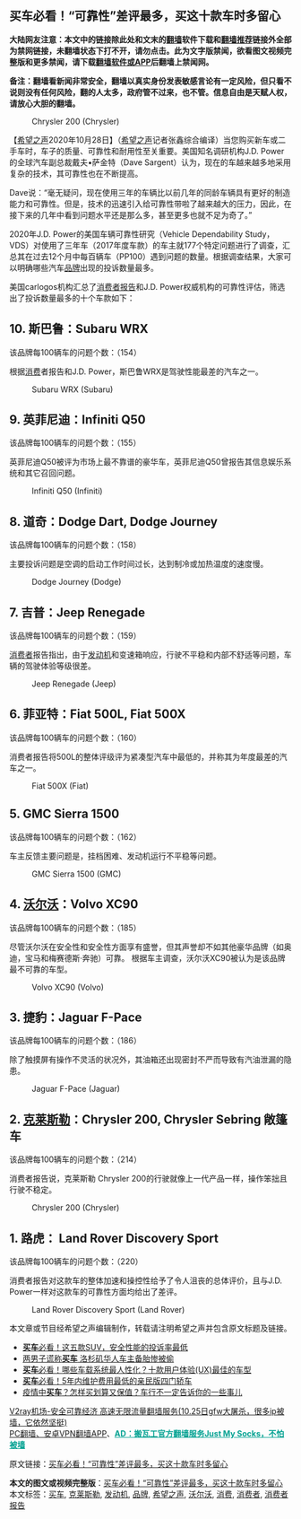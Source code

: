  <h2>买车必看！“可靠性”差评最多，买这十款车时多留心</h2> <p class="notice"><b>大陆网友注意：本文中的链接除此处和文末的<a href="https://github.com/bannedbook/fanqiang" >翻墙</a>软件下载和<a href="https://github.com/killgcd/justmysocks/blob/master/README.md">翻墙推荐</a>链接外全部为禁网链接，未翻墙状态下打不开，请勿点击。此为文字版禁闻，欲看图文视频完整版和更多禁闻，请下载<a href="https://github.com/bannedbook/fanqiang">翻墙软件或APP</a>后翻墙上禁闻网。</p><p>备注：翻墙看新闻非常安全，翻墙以真实身份发表敏感言论有一定风险，但只看不说则没有任何风险，翻的人太多，政府管不过来，也不管。信息自由是天赋人权，请放心大胆的翻墙。</b></p>  <div class="entry"> <figure><figcaption>Chrysler 200 (Chrysler)</figcaption></figure> <p>【<span class='wp_keywordlink_affiliate'><a href="https://www.soundofhope.org" title="希望之声" target="_blank">希望之声</a></span>2020年10月28日】（<a href="https://www.bannedbook.org/bnews/tag/%e5%b8%8c%e6%9c%9b%e4%b9%8b%e5%a3%b0/" class="st_tag internal_tag" rel="tag" title="标签 希望之声 下的日志">希望之声</a>记者张鑫综合编译）当您购买新车或二手车时，车子的质量、可靠性和耐用性至关重要。美国知名调研机构J.D. Power的全球汽车副总裁戴夫•萨金特（Dave Sargent）认为，现在的车越来越多地采用复杂的技术，其可靠性也在不断提高。</p> <p>Dave说：“毫无疑问，现在使用三年的车辆比以前几年的同龄车辆具有更好的制造能力和可靠性。但是，技术的迅速引入给可靠性带啦了越来越大的压力，因此，在接下来的几年中看到问题水平还是那么多，甚至更多也就不足为奇了。”</p> <p>2020年J.D. Power的美国车辆可靠性研究（Vehicle Dependability Study，VDS）对使用了三年车（2017年度车款）的车主就177个特定问题进行了调查，汇总其在过去12个月中每百辆车（PP100）遇到问题的数量。根据调查结果，大家可以明确哪些汽车<a href="https://www.bannedbook.org/bnews/tag/%E5%93%81%E7%89%8C/" class="st_tag internal_tag" rel="tag" title="标签 品牌 下的日志">品牌</a>出现的投诉数量最多。</p> <p>美国carlogos机构汇总了<a href="https://www.bannedbook.org/bnews/tag/%E6%B6%88%E8%B4%B9%E8%80%85%E6%8A%A5%E5%91%8A/" class="st_tag internal_tag" rel="tag" title="标签 消费者报告 下的日志">消费者报告</a>和J.D. Power权威机构的可靠性评估，筛选出了投诉数量最多的十个车款如下：</p> <h2>10. 斯巴鲁：Subaru WRX</h2> <p>该品牌每100辆车的问题个数：（154）</p> <p>根据<a href="https://www.bannedbook.org/bnews/tag/%e6%b6%88%e8%b4%b9/" class="st_tag internal_tag" rel="tag" title="标签 消费 下的日志">消费</a>者报告和J.D. Power，斯巴鲁WRX是驾驶性能最差的汽车之一。</p>  <figure><figcaption>Subaru WRX (Subaru)</figcaption></figure> <h2>9. 英菲尼迪：Infiniti Q50</h2> <p>该品牌每100辆车的问题个数：（155）</p> <p>英菲尼迪Q50被评为市场上最不靠谱的豪华车，英菲尼迪Q50曾报告其信息娱乐系统和其它召回问题。</p> <figure><figcaption>Infiniti Q50 (Infiniti)</figcaption></figure> <h2>8. 道奇：Dodge Dart, Dodge Journey</h2> <p>该品牌每100辆车的问题个数：（158）</p> <p>主要投诉问题是空调的启动工作时间过长，达到制冷或加热温度的速度慢。</p> <figure><figcaption>Dodge Journey (Dodge)</figcaption></figure> <h2>7. 吉普：Jeep Renegade</h2> <p>该品牌每100辆车的问题个数：（159）</p> <p><a href="https://www.bannedbook.org/bnews/tag/%E6%B6%88%E8%B4%B9%E8%80%85/" class="st_tag internal_tag" rel="tag" title="标签 消费者 下的日志">消费者</a>报告指出，由于<a href="https://www.bannedbook.org/bnews/tag/%e5%8f%91%e5%8a%a8%e6%9c%ba/" class="st_tag internal_tag" rel="tag" title="标签 发动机 下的日志">发动机</a>和变速箱响应，行驶不平稳和内部不舒适等问题，车辆的驾驶体验等级很差。</p>  <figure><figcaption>Jeep Renegade (Jeep)</figcaption></figure> <h2>6. 菲亚特：Fiat 500L, Fiat 500X</h2> <p>该品牌每100辆车的问题个数：（160）</p> <p>消费者报告将500L的整体评级评为紧凑型汽车中最低的，并称其为年度最差的汽车之一。</p> <figure><figcaption>Fiat 500X (Fiat)</figcaption></figure> <h2>5. GMC Sierra 1500</h2> <p>该品牌每100辆车的问题个数：（162）</p> <p>车主反馈主要问题是，挂档困难、发动机运行不平稳等问题。</p> <figure><figcaption>GMC Sierra 1500 (GMC)</figcaption></figure> <h2>4. <a href="https://www.bannedbook.org/bnews/tag/%e6%b2%83%e5%b0%94%e6%b2%83/" class="st_tag internal_tag" rel="tag" title="标签 沃尔沃 下的日志">沃尔沃</a>：Volvo XC90</h2> <p>该品牌每100辆车的问题个数：（185）</p> <p>尽管沃尔沃在安全性和安全性方面享有盛誉，但其声誉却不如其他豪华品牌（如奥迪，宝马和梅赛德斯·奔驰）可靠。 根据车主调查，沃尔沃XC90被认为是该品牌最不可靠的车型。</p>  <figure><figcaption>Volvo XC90 (Volvo)</figcaption></figure> <h2>3. 捷豹：Jaguar F-Pace</h2> <p>该品牌每100辆车的问题个数：（186）</p> <p>除了触摸屏有操作不灵活的状况外，其油箱还出现密封不严而导致有汽油泄漏的隐患。</p> <figure><figcaption>Jaguar F-Pace (Jaguar)</figcaption></figure> <h2>2. <a href="https://www.bannedbook.org/bnews/tag/%E5%85%8B%E8%8E%B1%E6%96%AF%E5%8B%92/" class="st_tag internal_tag" rel="tag" title="标签 克莱斯勒 下的日志">克莱斯勒</a>：Chrysler 200, Chrysler Sebring 敞篷车</h2> <p>该品牌每100辆车的问题个数：（214）</p> <p>消费者报告说，克莱斯勒 Chrysler 200的行驶就像上一代产品一样，操作笨拙且行驶不稳定。</p> <figure><figcaption>Chrysler 200 (Chrysler)</figcaption></figure> <h2>1. 路虎： Land Rover Discovery Sport</h2> <p>该品牌每100辆车的问题个数：（220）</p> <p>消费者报告对这款车的整体加速和操控性给予了令人沮丧的总体评价，且与J.D. Power一样对这款车的可靠性方面均给出了差评。</p>  <figure><figcaption>Land Rover Discovery Sport (Land Rover)</figcaption></figure> <p>本文章或节目经希望之声编辑制作，转载请注明希望之声并包含原文标题及链接。</p> <ul class='op-related-articles' title='相关阅读'> <li><a href='https://www.bannedbook.org/bnews/comments/20201024/1419457.html' target='_blank'><b>买车</b>必看！这五款SUV，安全性能的投诉率最低</a></li> <li><a href='https://www.bannedbook.org/bnews/bannedvideo/20201010/1411070.html' target='_blank'>两男子谎称<b>买车</b> 洛杉矶华人车主备胎惨被偷</a></li> <li><a href='https://www.bannedbook.org/bnews/comments/20200910/1393952.html' target='_blank'><b>买车</b>必看！哪些车载系统最人性化？十款用户体验(UX)最佳的车型</a></li> <li><a href='https://www.bannedbook.org/bnews/comments/20200723/1365346.html' target='_blank'><b>买车</b>必看！5年内维护费用最低的亲民版四门轿车</a></li> <li><a href='https://www.bannedbook.org/bnews/comments/20200430/1321295.html' target='_blank'>疫情中<b>买车</b>？怎样买划算又保值？车行不一定告诉你的一些事儿</a></li> </ul> <p class="texttj"> <a href="https://www.bannedbook.org/forum23/topic22702.html" target="_blank">V2ray机场-安全可靠经济 高速无限流量翻墙服务(10.25日gfw大屠杀，很多ip被墙，它依然坚挺)</a><br/> <a href="https://github.com/bannedbook/fanqiang/wiki/%E7%A6%81%E9%97%BB%E7%BD%91%E5%AE%89%E5%8D%93%E7%BF%BB%E5%A2%99%E6%96%B0%E9%97%BBAPP" target="_blank">PC翻墙、安卓VPN翻墙APP</a>、<span onclick="window.open('https://github.com/killgcd/justmysocks/blob/master/README.md')" style="font-weight:bold;color:#00A191;cursor:pointer;text-decoration:underline;outline:none">AD：搬瓦工官方翻墙服务Just My Socks，不怕被墙</span></p><p>原文链接：<a class="src_link"  href="https://www.soundofhope.org/post/437041" target="_blank">买车必看！“可靠性”差评最多，买这十款车时多留心</a></p><a name='sharetosocial'></a>       <div><b>本文的图文或视频完整版</b>：<a href='https://www.bannedbook.org/bnews/comments/20201029/1422092.html'>买车必看！“可靠性”差评最多，买这十款车时多留心</a></div>  </div><!--END ENTRY--> <div class="postfooter"> <div>本文标签：<a href="https://www.bannedbook.org/bnews/tag/%E4%B9%B0%E8%BD%A6/" rel="tag">买车</a>, <a href="https://www.bannedbook.org/bnews/tag/%E5%85%8B%E8%8E%B1%E6%96%AF%E5%8B%92/" rel="tag">克莱斯勒</a>, <a href="https://www.bannedbook.org/bnews/tag/%e5%8f%91%e5%8a%a8%e6%9c%ba/" rel="tag">发动机</a>, <a href="https://www.bannedbook.org/bnews/tag/%E5%93%81%E7%89%8C/" rel="tag">品牌</a>, <a href="https://www.bannedbook.org/bnews/tag/%e5%b8%8c%e6%9c%9b%e4%b9%8b%e5%a3%b0/" rel="tag">希望之声</a>, <a href="https://www.bannedbook.org/bnews/tag/%e6%b2%83%e5%b0%94%e6%b2%83/" rel="tag">沃尔沃</a>, <a href="https://www.bannedbook.org/bnews/tag/%e6%b6%88%e8%b4%b9/" rel="tag">消费</a>, <a href="https://www.bannedbook.org/bnews/tag/%E6%B6%88%E8%B4%B9%E8%80%85/" rel="tag">消费者</a>, <a href="https://www.bannedbook.org/bnews/tag/%E6%B6%88%E8%B4%B9%E8%80%85%E6%8A%A5%E5%91%8A/" rel="tag">消费者报告</a></div>  </div><!--END POSTFOOTER--> 